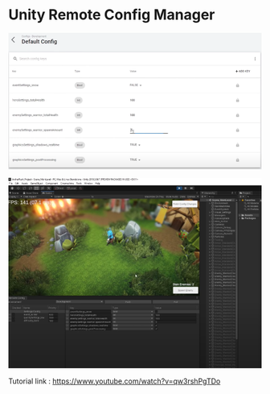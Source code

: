 # Unity Remote Config Manager

![](ss.PNG)

![](ss2.PNG)

Tutorial link : https://www.youtube.com/watch?v=qw3rshPgTDo
